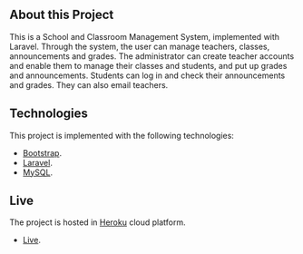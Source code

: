 <!-- ![alt text](https://github.com/zisispa/movie-library-laravel/blob/master/language-school.PNG?raw=true) -->

## About this Project

This is a School and Classroom Management System, implemented with Laravel. Through the system, the user can manage teachers, classes, announcements and grades. The administrator can create teacher accounts and enable them to manage their classes and students, and put up grades and announcements. Students can log in and check their announcements and grades. They can also email teachers.

## Technologies

This project is implemented with the following technologies:

-   [Bootstrap](https://getbootstrap.com/).
-   [Laravel](https://laravel.com/).
-   [MySQL](https://www.mysql.com/).

## Live

The project is hosted in [Heroku](https://dashboard.heroku.com/) cloud platform.

-   [Live](http://languageschoolsystem.herokuapp.com/login).

